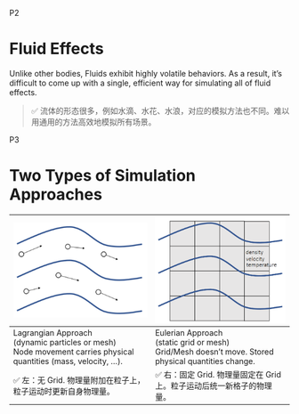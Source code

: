 P2   
# Fluid Effects    


Unlike other bodies, Fluids exhibit highly volatile behaviors. As a result, it’s difficult to come up with a single, efficient way for simulating all of fluid effects.     

> &#x2705; 流体的形态很多，例如水滴、水花、水浪，对应的模拟方法也不同。难以用通用的方法高效地模拟所有场景。    


P3   
# Two Types of Simulation Approaches  


|  ![](./assets/10-1.png)   |  ![](./assets/10-2.png)  |  
|---|----|
| Lagrangian Approach <br>(dynamic particles or mesh)<br> Node movement carries physical quantities (mass, velocity, …). |  Eulerian Approach <br> (static grid or mesh) <br> Grid/Mesh doesn’t move.  Stored physical quantities change.  |
| &#x2705; 左：无 Grid. 物理量附加在粒子上，粒子运动时更新自身物理量。 | &#x2705; 右：固定 Grid. 物理量固定在 Grid 上。粒子运动后统一新格子的物理量。   |
